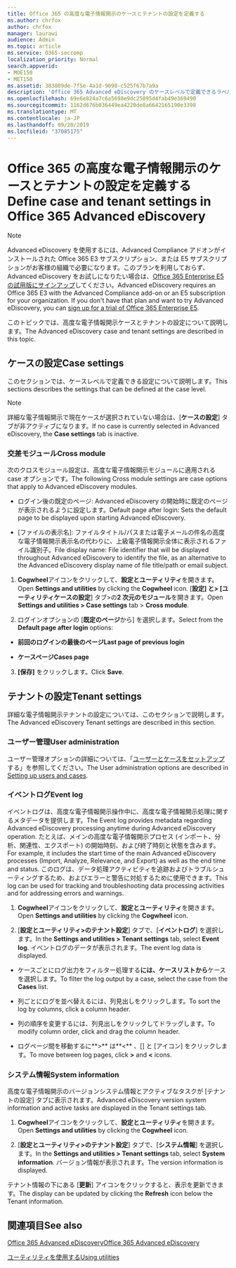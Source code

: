 ```yaml
---
title: Office 365 の高度な電子情報開示のケースとテナントの設定を定義する
ms.author: chrfox
author: chrfox
manager: laurawi
audience: Admin
ms.topic: article
ms.service: O365-seccomp
localization_priority: Normal
search.appverid:
- MOE150
- MET150
ms.assetid: 383809de-7f5e-4a1d-9098-c525f67b7a9a
description: 'Office 365 Advanced eDiscovery のケースレベルで定義できるラベル、クロスモジュール、およびテナントの設定について説明します。  '
ms.openlocfilehash: 69e6e824a7c6a5698e9dc25095d4fab49e369490
ms.sourcegitcommit: 1162d676b036449ea4220de8a6642165190e3398
ms.translationtype: MT
ms.contentlocale: ja-JP
ms.lasthandoff: 09/20/2019
ms.locfileid: "37085175"
---
```

# <a name="define-case-and-tenant-settings-in-office-365-advanced-ediscovery"></a><span data-ttu-id="b59d3-103">Office 365 の高度な電子情報開示のケースとテナントの設定を定義する</span><span class="sxs-lookup"><span data-stu-id="b59d3-103">Define case and tenant settings in Office 365 Advanced eDiscovery</span></span>

> [!NOTE]
> <span data-ttu-id="b59d3-p101">Advanced eDiscovery を使用するには、Advanced Compliance アドオンがインストールされた Office 365 E3 サブスクリプション、または E5 サブスクリプションがお客様の組織で必要になります。このプランを利用しておらず、Advanced eDiscovery をお試しになりたい場合は、[Office 365 Enterprise E5 の試用版にサインアップ](https://go.microsoft.com/fwlink/p/?LinkID=698279)してください。</span><span class="sxs-lookup"><span data-stu-id="b59d3-p101">Advanced eDiscovery requires an Office 365 E3 with the Advanced Compliance add-on or an E5 subscription for your organization. If you don't have that plan and want to try Advanced eDiscovery, you can [sign up for a trial of Office 365 Enterprise E5](https://go.microsoft.com/fwlink/p/?LinkID=698279).</span></span> 
  
<span data-ttu-id="b59d3-106">このトピックでは、高度な電子情報開示ケースとテナントの設定について説明します。</span><span class="sxs-lookup"><span data-stu-id="b59d3-106">The Advanced eDiscovery case and tenant settings are described in this topic.</span></span>
  
## <a name="case-settings"></a><span data-ttu-id="b59d3-107">ケースの設定</span><span class="sxs-lookup"><span data-stu-id="b59d3-107">Case settings</span></span>

<span data-ttu-id="b59d3-108">このセクションでは、ケースレベルで定義できる設定について説明します。</span><span class="sxs-lookup"><span data-stu-id="b59d3-108">This sections describes the settings that can be defined at the case level.</span></span>
  
> [!NOTE]
> <span data-ttu-id="b59d3-109">詳細な電子情報開示で現在ケースが選択されていない場合は、[**ケースの設定**] タブが非アクティブになります。</span><span class="sxs-lookup"><span data-stu-id="b59d3-109">If no case is currently selected in Advanced eDiscovery, the **Case settings** tab is inactive.</span></span> 
  
### <a name="cross-module"></a><span data-ttu-id="b59d3-110">交差モジュール</span><span class="sxs-lookup"><span data-stu-id="b59d3-110">Cross module</span></span>

<span data-ttu-id="b59d3-111">次のクロスモジュール設定は、高度な電子情報開示モジュールに適用される case オプションです。</span><span class="sxs-lookup"><span data-stu-id="b59d3-111">The following Cross module settings are case options that apply to Advanced eDiscovery modules.</span></span>
  
- <span data-ttu-id="b59d3-112">ログイン後の既定のページ: Advanced eDiscovery の開始時に既定のページが表示されるように設定します。</span><span class="sxs-lookup"><span data-stu-id="b59d3-112">Default page after login: Sets the default page to be displayed upon starting Advanced eDiscovery.</span></span>
    
- <span data-ttu-id="b59d3-113">[ファイルの表示名]: ファイルタイトル/パスまたは電子メールの件名の高度な電子情報開示表示名の代わりに、上級電子情報開示全体に表示されるファイル識別子。</span><span class="sxs-lookup"><span data-stu-id="b59d3-113">File display name: File identifier that will be displayed throughout Advanced eDiscovery to identify the file, as an alternative to the Advanced eDiscovery display name of file title/path or email subject.</span></span>
    
1. <span data-ttu-id="b59d3-114">**Cogwheel**アイコンをクリックして、**設定とユーティリティ**を開きます。</span><span class="sxs-lookup"><span data-stu-id="b59d3-114">Open **Settings and utilities** by clicking the **Cogwheel** icon.</span></span> <span data-ttu-id="b59d3-115">[**設定] と\> [ユーティリティケースの設定**] タブ\>の**2 次元のモジュール**を開きます。</span><span class="sxs-lookup"><span data-stu-id="b59d3-115">Open **Settings and utilities \> Case settings** tab \> **Cross module**.</span></span> 
    
2. <span data-ttu-id="b59d3-116">ログインオプションの [**既定のページ**から] を選択します。</span><span class="sxs-lookup"><span data-stu-id="b59d3-116">Select from the **Default page after login** options:</span></span> 
    
  - <span data-ttu-id="b59d3-117">**前回のログインの最後のページ**</span><span class="sxs-lookup"><span data-stu-id="b59d3-117">**Last page of previous login**</span></span>
    
  - <span data-ttu-id="b59d3-118">**ケースページ**</span><span class="sxs-lookup"><span data-stu-id="b59d3-118">**Cases page**</span></span>
    
3. <span data-ttu-id="b59d3-119">**[保存]** をクリックします。</span><span class="sxs-lookup"><span data-stu-id="b59d3-119">Click **Save**.</span></span>
    
## <a name="tenant-settings"></a><span data-ttu-id="b59d3-120">テナントの設定</span><span class="sxs-lookup"><span data-stu-id="b59d3-120">Tenant settings</span></span>

<span data-ttu-id="b59d3-121">詳細な電子情報開示テナントの設定については、このセクションで説明します。</span><span class="sxs-lookup"><span data-stu-id="b59d3-121">The Advanced eDiscovery Tenant settings are described in this section.</span></span>
  
### <a name="user-administration"></a><span data-ttu-id="b59d3-122">ユーザー管理</span><span class="sxs-lookup"><span data-stu-id="b59d3-122">User administration</span></span>

<span data-ttu-id="b59d3-123">ユーザー管理オプションの詳細については、「[ユーザーとケースをセットアップ](set-up-users-and-cases-in-advanced-ediscovery.md)する」を参照してください。</span><span class="sxs-lookup"><span data-stu-id="b59d3-123">The User administration options are described in [Setting up users and cases](set-up-users-and-cases-in-advanced-ediscovery.md).</span></span>
  
### <a name="event-log"></a><span data-ttu-id="b59d3-124">イベントログ</span><span class="sxs-lookup"><span data-stu-id="b59d3-124">Event log</span></span>

<span data-ttu-id="b59d3-125">イベントログは、高度な電子情報開示操作中に、高度な電子情報開示処理に関するメタデータを提供します。</span><span class="sxs-lookup"><span data-stu-id="b59d3-125">The Event log provides metadata regarding Advanced eDiscovery processing anytime during Advanced eDiscovery operation.</span></span> <span data-ttu-id="b59d3-126">たとえば、メインの高度な電子情報開示プロセス (インポート、分析、関連性、エクスポート) の開始時刻、および終了時刻と状態を含みます。</span><span class="sxs-lookup"><span data-stu-id="b59d3-126">For example, it includes the start time of the main Advanced eDiscovery processes (Import, Analyze, Relevance, and Export) as well as the end time and status.</span></span> <span data-ttu-id="b59d3-127">このログは、データ処理アクティビティを追跡およびトラブルシューティングするため、およびエラーと警告に対処するために使用できます。</span><span class="sxs-lookup"><span data-stu-id="b59d3-127">This log can be used for tracking and troubleshooting data processing activities and for addressing errors and warnings.</span></span>
  
1. <span data-ttu-id="b59d3-128">**Cogwheel**アイコンをクリックして、**設定とユーティリティ**を開きます。</span><span class="sxs-lookup"><span data-stu-id="b59d3-128">Open **Settings and utilities** by clicking the **Cogwheel** icon.</span></span> 
    
2. <span data-ttu-id="b59d3-129">[**設定とユーティリティ\>のテナント設定**] タブで、[**イベントログ**] を選択します。</span><span class="sxs-lookup"><span data-stu-id="b59d3-129">In the **Settings and utilities \> Tenant settings** tab, select **Event log**.</span></span> <span data-ttu-id="b59d3-130">イベントログのデータが表示されます。</span><span class="sxs-lookup"><span data-stu-id="b59d3-130">The event log data is displayed.</span></span>
    
  - <span data-ttu-id="b59d3-131">ケースごとにログ出力をフィルター処理する**には、ケースリストから**ケースを選択します。</span><span class="sxs-lookup"><span data-stu-id="b59d3-131">To filter the log output by a case, select the case from the **Cases** list.</span></span> 
    
  - <span data-ttu-id="b59d3-132">列ごとにログを並べ替えるには、列見出しをクリックします。</span><span class="sxs-lookup"><span data-stu-id="b59d3-132">To sort the log by columns, click a column header.</span></span> 
    
  - <span data-ttu-id="b59d3-133">列の順序を変更するには、列見出しをクリックしてドラッグします。</span><span class="sxs-lookup"><span data-stu-id="b59d3-133">To modify column order, click and drag the column header.</span></span>
    
  - <span data-ttu-id="b59d3-134">ログページ間を移動するに**\>** は**\<** 、[] と [アイコン] をクリックします。</span><span class="sxs-lookup"><span data-stu-id="b59d3-134">To move between log pages, click **\>** and **\<** icons.</span></span> 
    
### <a name="system-information"></a><span data-ttu-id="b59d3-135">システム情報</span><span class="sxs-lookup"><span data-stu-id="b59d3-135">System information</span></span>

<span data-ttu-id="b59d3-136">高度な電子情報開示のバージョンシステム情報とアクティブなタスクが [テナントの設定] タブに表示されます。</span><span class="sxs-lookup"><span data-stu-id="b59d3-136">Advanced eDiscovery version system information and active tasks are displayed in the Tenant settings tab.</span></span>
  
1. <span data-ttu-id="b59d3-137">**Cogwheel**アイコンをクリックして、**設定とユーティリティ**を開きます。</span><span class="sxs-lookup"><span data-stu-id="b59d3-137">Open **Settings and utilities** by clicking the **Cogwheel** icon.</span></span> 
    
2. <span data-ttu-id="b59d3-138">[**設定とユーティリティ\>のテナント設定**] タブで、[**システム情報**] を選択します。</span><span class="sxs-lookup"><span data-stu-id="b59d3-138">In the **Settings and utilities \> Tenant settings** tab, select **System information**.</span></span> <span data-ttu-id="b59d3-139">バージョン情報が表示されます。</span><span class="sxs-lookup"><span data-stu-id="b59d3-139">The version information is displayed.</span></span>
    
<span data-ttu-id="b59d3-140">テナント情報の下にある [**更新**] アイコンをクリックすると、表示を更新できます。</span><span class="sxs-lookup"><span data-stu-id="b59d3-140">The display can be updated by clicking the **Refresh** icon below the Tenant information.</span></span> 
  
## <a name="see-also"></a><span data-ttu-id="b59d3-141">関連項目</span><span class="sxs-lookup"><span data-stu-id="b59d3-141">See also</span></span>

[<span data-ttu-id="b59d3-142">Office 365 Advanced eDiscovery</span><span class="sxs-lookup"><span data-stu-id="b59d3-142">Office 365 Advanced eDiscovery</span></span>](office-365-advanced-ediscovery.md)
  
[<span data-ttu-id="b59d3-143">ユーティリティを使用する</span><span class="sxs-lookup"><span data-stu-id="b59d3-143">Using utilities</span></span>](use-advanced-ediscovery-utilities.md)

